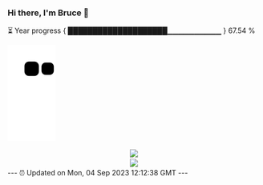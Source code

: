 ### Hi there, I'm Bruce 👋
⏳ Year progress { ████████████████████▁▁▁▁▁▁▁▁▁▁ } 67.54 %

![](https://raw.githubusercontent.com/Swiftie13st/Swiftie13st/main/assets/github-contribution-grid-snake.svg)


<div align="center"> <img src="https://metrics.lecoq.io/Swiftie13st?template=classic&config.timezone=Asia%2FShanghai"> </div>

<div align="center"> <img src="https://github-readme-streak-stats.herokuapp.com/?user=Swiftie13st" /> </div>
---
⏰ Updated on Mon, 04 Sep 2023 12:12:38 GMT
---


